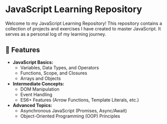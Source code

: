 # JavaScript Learning Repository  

Welcome to my JavaScript Learning Repository! This repository contains a collection of projects and exercises I have created to master JavaScript. It serves as a personal log of my learning journey.  

## 📌 Features  
- **JavaScript Basics:**  
  - Variables, Data Types, and Operators  
  - Functions, Scope, and Closures  
  - Arrays and Objects  
- **Intermediate Concepts:**  
  - DOM Manipulation  
  - Event Handling  
  - ES6+ Features (Arrow Functions, Template Literals, etc.)  
- **Advanced Topics:**  
  - Asynchronous JavaScript (Promises, Async/Await)  
  - Object-Oriented Programming (OOP) Principles  

  
